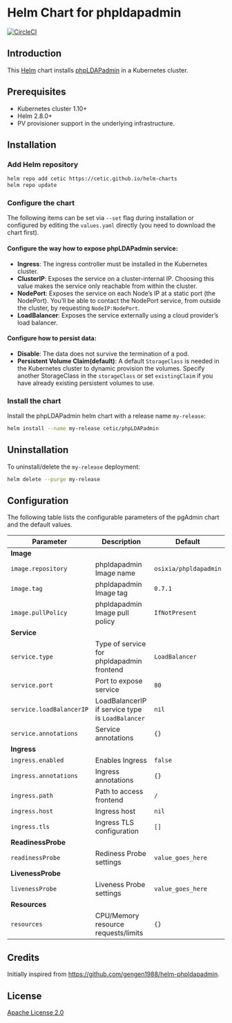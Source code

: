 # Helm Chart for phpldapadmin

[![CircleCI](https://circleci.com/gh/cetic/helm-pgadmin.svg?style=shield)](https://circleci.com/gh/cetic/helm-pgadmin/tree/master)

## Introduction

This [Helm](https://github.com/kubernetes/helm) chart installs [phpLDAPadmin](http://phpldapadmin.sourceforge.net/wiki/index.php/Main_Page) in a Kubernetes cluster.

## Prerequisites

- Kubernetes cluster 1.10+
- Helm 2.8.0+
- PV provisioner support in the underlying infrastructure.

## Installation

### Add Helm repository

```bash
helm repo add cetic https://cetic.github.io/helm-charts
helm repo update
```

### Configure the chart

The following items can be set via `--set` flag during installation or configured by editing the `values.yaml` directly (you need to download the chart first).

#### Configure the way how to expose phpLDAPadmin service:

- **Ingress**: The ingress controller must be installed in the Kubernetes cluster.
- **ClusterIP**: Exposes the service on a cluster-internal IP. Choosing this value makes the service only reachable from within the cluster.
- **NodePort**: Exposes the service on each Node’s IP at a static port (the NodePort). You’ll be able to contact the NodePort service, from outside the cluster, by requesting `NodeIP:NodePort`.
- **LoadBalancer**: Exposes the service externally using a cloud provider’s load balancer.

#### Configure how to persist data:

- **Disable**: The data does not survive the termination of a pod.
- **Persistent Volume Claim(default)**: A default `StorageClass` is needed in the Kubernetes cluster to dynamic provision the volumes. Specify another StorageClass in the `storageClass` or set `existingClaim` if you have already existing persistent volumes to use.

### Install the chart

Install the phpLDAPadmin helm chart with a release name `my-release`:

```bash
helm install --name my-release cetic/phpLDAPadmin
```

## Uninstallation

To uninstall/delete the `my-release` deployment:

```bash
helm delete --purge my-release
```

## Configuration

The following table lists the configurable parameters of the pgAdmin chart and the default values.

| Parameter                                                                   | Description                                                                                                        | Default                         |
| --------------------------------------------------------------------------- | -------------------------------------------------------------------------------------------------------------------| ------------------------------- |
| **Image**                                                                   |
| `image.repository`                                                          | phpldapadmin Image name                                                                                                 | `osixia/phpldapadmin`      |
| `image.tag`                                                                 | phpldapadmin Image tag                                                                                                  | `0.7.1`                    |
| `image.pullPolicy`                                                          | phpldapadmin Image pull policy                                                                                          | `IfNotPresent`             |
| **Service**                                                                 |
| `service.type`                                                              | Type of service for phpldapadmin frontend                                                                               | `LoadBalancer`             |
| `service.port`                                                              | Port to expose service                                                                                             | `80`                            |
| `service.loadBalancerIP`                                                    | LoadBalancerIP if service type is `LoadBalancer`                                                                   | `nil`                           |
| `service.annotations`                                                       | Service annotations                                                                                                | `{}`                            |
| **Ingress**                                                                 |
| `ingress.enabled`                                                           | Enables Ingress                                                                                                    | `false`                         |
| `ingress.annotations`                                                       | Ingress annotations                                                                                                | `{}`                            |
| `ingress.path`                                                              | Path to access frontend                                                                                            | `/`                             |
| `ingress.host`                                                              | Ingress host                                                                                                       | `nil`                           |
| `ingress.tls`                                                               | Ingress TLS configuration                                                                                          | `[]`                            |
| **ReadinessProbe**                                                          |
| `readinessProbe`                                                            | Rediness Probe settings                                                                                            | `value_goes_here`|
| **LivenessProbe**                                                           |
| `livenessProbe`                                                             | Liveness Probe settings                                                                                            | `value_goes_here`|
| **Resources**                                                               |
| `resources`                                                                 | CPU/Memory resource requests/limits                                                                                | `{}`                            |

## Credits

Initially inspired from https://github.com/gengen1988/helm-phpldapadmin.

## License

[Apache License 2.0](/LICENSE)
